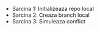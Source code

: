 - Sarcina 1: Initializeaza repo local
- Sarcina 2: Creaza branch local
- Sarcina 3: Simuleaza conflict
